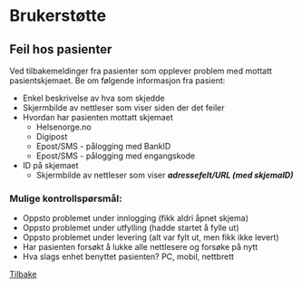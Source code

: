 # Brukerstøtte

## Feil hos pasienter

Ved tilbakemeldinger fra pasienter som opplever problem med mottatt pasientskjemaet.
Be om følgende informasjon fra pasient:
- Enkel beskrivelse av hva som skjedde
- Skjermbilde av nettleser som viser siden der det feiler
- Hvordan har pasienten mottatt skjemaet
  - Helsenorge.no
  - Digipost
  - Epost/SMS - pålogging med BankID
  - Epost/SMS - pålogging med engangskode
- ID på skjemaet
  - Skjermbilde av nettleser som viser  **_adressefelt/URL (med skjemaID)_** 


### Mulige kontrollspørsmål:
- Oppsto problemet under innlogging (fikk aldri åpnet skjema)
- Oppsto problemet under utfylling (hadde startet å fylle ut)
- Oppsto problemet under levering (alt var fylt ut, men fikk ikke levert)
- Har pasienten forsøkt å lukke alle nettlesere og forsøke på nytt
- Hva slags enhet benyttet pasienten? PC, mobil, nettbrett

[Tilbake](./)

